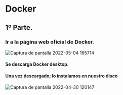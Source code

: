 # Docker

## 1º Parte.

### Ir a la página web oficial de Docker.
![Captura de pantalla 2022-05-04 165714](https://user-images.githubusercontent.com/82807688/166709263-b3b439e4-f060-4bf1-b728-cf054b98e01d.png)

#### Se descarga Docker desktop.

#### Una vez descargado; lo instalamos en nuestro disco

![Captura de pantalla 2022-04-30 120147](https://user-images.githubusercontent.com/82807688/166711588-17fc07cf-9b9e-499c-ab2a-8d11d896b2f8.png)








